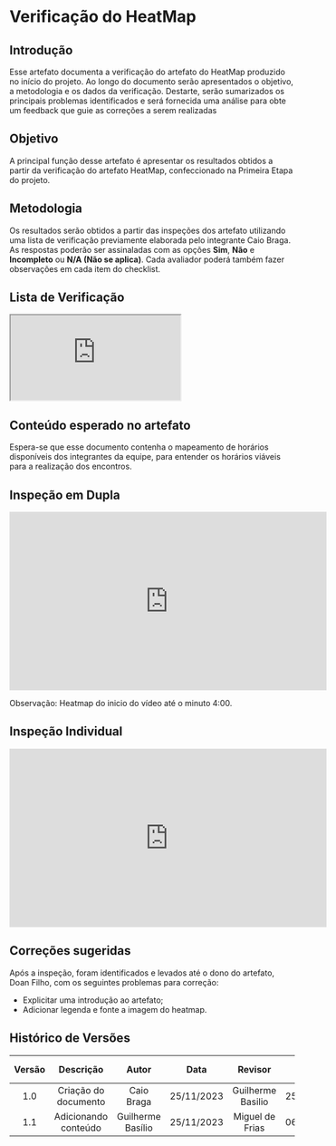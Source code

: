 # **Verificação do HeatMap**

## **Introdução**

Esse artefato documenta a verificação do artefato do HeatMap produzido no início do projeto. Ao longo do documento serão apresentados o objetivo, a metodologia e os dados da verificação. Destarte, serão sumarizados os principais problemas  identificados e será fornecida uma análise para obte um feedback que guie as correções a serem realizadas

## **Objetivo**

A principal função desse artefato é apresentar os resultados obtidos a partir da verificação do artefato HeatMap, confeccionado na Primeira Etapa do projeto.

## **Metodologia**

Os resultados serão obtidos a partir das inspeções dos artefato utilizando uma lista de verificação previamente elaborada pelo integrante Caio Braga. As respostas poderão ser assinaladas com as opções **Sim**, **Não** e **Incompleto** ou **N/A (Não se aplica)**. Cada avaliador poderá também fazer observações em cada item do checklist.

## **Lista de Verificação**

<iframe src="https://docs.google.com/spreadsheets/d/e/2PACX-1vS5SXgpqZXJbIhdXZ6nl3yolDHUpTNSR4nyP1HNseXq9qQDr_6_xIMxQP-l8NG62kUKuAQUFXtBeUvu/pubhtml?gid=675588346&amp;single=true&amp;widget=true&amp;headers=false"></iframe>

## **Conteúdo esperado no artefato**

Espera-se que esse documento contenha o mapeamento de horários disponíveis dos integrantes da equipe, para entender os horários viáveis para a realização dos encontros.


## **Inspeção em Dupla**

<iframe width="560" height="315" src="https://www.youtube.com/embed/GLR9jE71kQ4?si=AKMiFoVLM-0dk25W" title="YouTube video player" frameborder="0" allow="accelerometer; autoplay; clipboard-write; encrypted-media; gyroscope; picture-in-picture; web-share" allowfullscreen></iframe>

Observação: Heatmap do inicio do vídeo até o minuto 4:00.

## **Inspeção Individual** 

<iframe width="560" height="315" src="https://www.youtube.com/embed/nOugQLncAsI?si=fjBEGU9anVSnsmo2" title="YouTube video player" frameborder="0" allow="accelerometer; autoplay; clipboard-write; encrypted-media; gyroscope; picture-in-picture; web-share" allowfullscreen></iframe>

## **Correções sugeridas**

Após a inspeção, foram identificados e levados até o dono do artefato, Doan Filho, com os seguintes problemas para correção:

- Explicitar uma introdução ao artefato;
- Adicionar legenda e fonte a imagem do heatmap.


## **Histórico de Versões**

| Versão |          Descrição              |     Autor      |      Data      |   Revisor     |    Data de revisão    |  
|:------:|:-------------------------------:|:--------------:|:--------------:|:-------------:|:---------------------:|
|  1.0   | Criação do documento  |   Caio Braga   |   25/11/2023   | Guilherme Basilio |  25/11/2023    |
|  1.1   | Adicionando conteúdo  |   Guilherme Basílio   |   25/11/2023   | Miguel de Frias |  06/12/2023    |